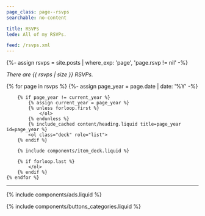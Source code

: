 ```yaml
---
page_class: page--rsvps
searchable: no-content

title: RSVPs
lede: All of my RSVPs.

feed: /rsvps.xml
---
```


{%- assign rsvps = site.posts | where_exp: 'page', 'page.rsvp != nil' -%}

*There are {{ rsvps | size }} RSVPs.*

<div class="h-feed" id="rsvps">
    {% for page in rsvps %}
        {%- assign page_year = page.date | date: '%Y' -%}

        {% if page_year != current_year %}
            {% assign current_year = page_year %}
            {% unless forloop.first %}
                </ol>
            {% endunless %}
            {% include_cached content/heading.liquid title=page_year id=page_year %}
            <ol class="deck" role="list">
        {% endif %}

        {% include components/item_deck.liquid %}

        {% if forloop.last %}
            </ol>
        {% endif %}
    {% endfor %}
</div>

-------

{% include components/ads.liquid %}

{% include components/buttons_categories.liquid %}
